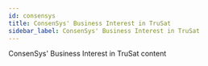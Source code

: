```yaml
---
id: consensys
title: ConsenSys' Business Interest in TruSat
sidebar_label: ConsenSys' Business Interest in TruSat
---
```


ConsenSys' Business Interest in TruSat content
